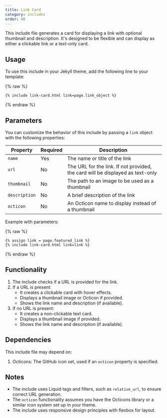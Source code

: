 ```yaml
---
title: Link Card
category: includes
order: 40
---
```


This include file generates a card for displaying a link with optional thumbnail and description. It's designed to be flexible and can display as either a clickable link or a text-only card.

## Usage

To use this include in your Jekyll theme, add the following line to your template:

{% raw %}
```liquid
{% include link-card.html link=page.link_object %}
```
{% endraw %}

## Parameters

You can customize the behavior of this include by passing a `link` object with the following properties:

| Property | Required | Description |
|----------|----------|-------------|
| `name` | Yes | The name or title of the link |
| `url` | No | The URL for the link. If not provided, the card will be displayed as text-only |
| `thumbnail` | No | The path to an image to be used as a thumbnail |
| `description` | No | A brief description of the link |
| `octicon` | No | An Octicon name to display instead of a thumbnail |

Example with parameters:

{% raw %}
```liquid
{% assign link = page.featured_link %}
{% include link-card.html link=link %}
```
{% endraw %}

## Functionality

1. The include checks if a URL is provided for the link.
2. If a URL is present:
   - It creates a clickable card with hover effects.
   - Displays a thumbnail image or Octicon if provided.
   - Shows the link name and description (if available).
3. If no URL is present:
   - It creates a non-clickable text card.
   - Displays a thumbnail image if provided.
   - Shows the link name and description (if available).

## Dependencies

This include file may depend on:

1. Octicons: The GitHub icon set, used if an `octicon` property is specified.

## Notes

- The include uses Liquid tags and filters, such as `relative_url`, to ensure correct URL generation.
- The `octicon` functionality assumes you have the Octicons library or a similar icon system set up in your theme.
- The include uses responsive design principles with flexbox for layout.
